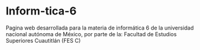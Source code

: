 # Inform-tica-6
Pagina web desarrollada para la materia de informática 6 de la universidad nacional autónoma de México, por parte de la: Facultad de Estudios Superiores Cuautitlán (FES C)
